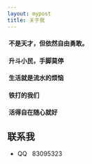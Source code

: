 ```yaml
---
layout: mypost
title: 关于我
---
```


#### &nbsp;不是天才，但依然自由勇敢。
#### &nbsp;升斗小民，手脚莫停
#### &nbsp;生活就是流水的烦恼
#### &nbsp;铁打的我们
#### &nbsp;活得自在随心就好


## 联系我

- QQ&nbsp;&nbsp; 83095323


